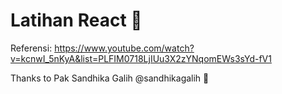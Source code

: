 # Latihan React 🚀

Referensi: https://www.youtube.com/watch?v=kcnwI_5nKyA&list=PLFIM0718LjIUu3X2zYNqomEWs3sYd-fV1

Thanks to Pak Sandhika Galih @sandhikagalih 🙏